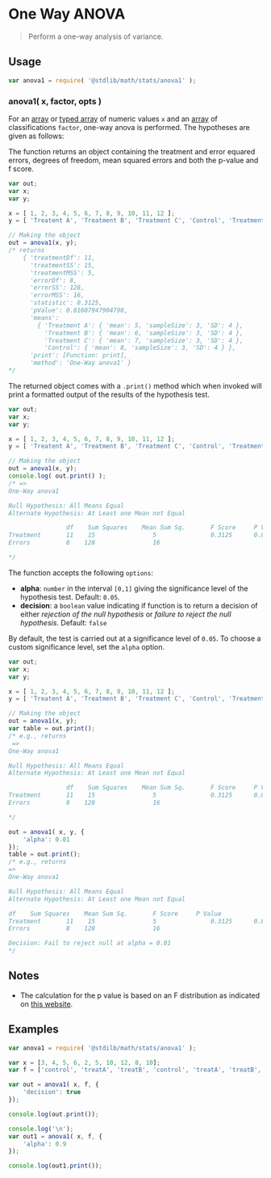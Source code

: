 # One Way ANOVA

> Perform a one-way analysis of variance.

<section class="usage">

## Usage

```javascript
var anova1 = require( '@stdlib/math/stats/anova1' );
```

### anova1( x, factor, opts )

For an [array][mdn-array] or [typed array][mdn-typed-array] of numeric values `x` and an [array][mdn-array] of classifications `factor`, one-way anova is performed. The hypotheses are given as follows:

<!-- <equation class="equation" label="eq:hypotheses" align="center" raw="\begin{align*} H_{0}:& \; \mu_{1} = \mu_{2} = \dots = \mu_{k} \\ H_{a}:& \; \text{at least one} \; \mu_{i} \; \text{not equal to the others} \end{align*}" alt="Hypotheses of ANOVA"> -->

<!-- </equation> -->

The function returns an object containing the treatment and error equared errors, degrees of freedom, mean squared errors and both the p-value and f score.

```javascript
var out;
var x;
var y;

x = [ 1, 2, 3, 4, 5, 6, 7, 8, 9, 10, 11, 12 ];
y = [ 'Treatent A', 'Treatment B', 'Treatment C', 'Control', 'Treatment A', 'Treatment B', 'Treatment C', 'Control', 'Treatment A', 'Treatment B', 'Treatment C', 'Control' ];

// Making the object
out = anova1(x, y);
/* returns
    { 'treatmentDf': 11,
      'treatmentSS': 15,
      'treatmentMSS': 5,
      'errorDf': 8,
      'errorSS': 128,
      'errorMSS': 16,
      'statistic': 0.3125,
      'pValue': 0.81607947904798,
      'means':
        { 'Treatment A': { 'mean': 5, 'sampleSize': 3, 'SD': 4 },
          'Treatment B': { 'mean': 6, 'sampleSize': 3, 'SD': 4 },
          'Treatment C': { 'mean': 7, 'sampleSize': 3, 'SD': 4 },
          'Control': { 'mean': 8, 'sampleSize': 3, 'SD': 4 } },
      'print': [Function: print],
      'method': 'One-Way anova1' }
*/
```

The returned object comes with a `.print()` method which when invoked will print a formatted output of the results of the hypothesis test.

```javascript
var out;
var x;
var y;

x = [ 1, 2, 3, 4, 5, 6, 7, 8, 9, 10, 11, 12 ];
y = [ 'Treatent A', 'Treatment B', 'Treatment C', 'Control', 'Treatment A', 'Treatment B', 'Treatment C', 'Control', 'Treatment A', 'Treatment B', 'Treatment C', 'Control' ];

// Making the object
out = anova1(x, y);
console.log( out.print() );
/* =>
One-Way anova1

Null Hypothesis: All Means Equal
Alternate Hypothesis: At Least one Mean not Equal

                df    Sum Squares    Mean Sum Sq.       F Score     P Value
Treatment       11    15                5               0.3125      0.8161
Errors          8    128                16

*/
```

The function accepts the following `options`:

-   **alpha**: `number` in the interval `[0,1]` giving the significance level of the hypothesis test. Default: `0.05`.
-   **decision**: a `boolean` value indicating if function is to return a decision of either _rejection of the null hypothesis_ or _failure to reject the null hypothesis_. Default: `false`

By default, the test is carried out at a significance level of `0.05`. To choose a custom significance level, set the `alpha` option.

```javascript
var out;
var x;
var y;

x = [ 1, 2, 3, 4, 5, 6, 7, 8, 9, 10, 11, 12 ];
y = [ 'Treatent A', 'Treatment B', 'Treatment C', 'Control', 'Treatment A', 'Treatment B', 'Treatment C', 'Control', 'Treatment A', 'Treatment B', 'Treatment C', 'Control' ];

// Making the object
out = anova1(x, y);
var table = out.print();
/* e.g., returns
 =>
One-Way anova1

Null Hypothesis: All Means Equal
Alternate Hypothesis: At Least one Mean not Equal

                df    Sum Squares    Mean Sum Sq.       F Score     P Value
Treatment       11    15                5               0.3125      0.8161
Errors          8    128                16

*/

out = anova1( x, y, {
    'alpha': 0.01
});
table = out.print();
/* e.g., returns
=>
One-Way anova1

Null Hypothesis: All Means Equal
Alternate Hypothesis: At Least one Mean not Equal

df    Sum Squares    Mean Sum Sq.       F Score     P Value
Treatment       11    15                5               0.3125      0.8161
Errors          8    128                16

Decision: Fail to reject null at alpha = 0.01
*/
```

</section>

<!-- /.usage -->

<section class="notes">

## Notes

-   The calculation for the p value is based on an F distribution as indicated on [this website][penn-state]. 


</section>

<!-- /.notes -->

<section class="examples">

## Examples

<!-- eslint no-undef: "error" -->

```javascript
var anova1 = require( '@stdilb/math/stats/anova1' );

var x = [3, 4, 5, 6, 2, 5, 10, 12, 8, 10];
var f = ['control', 'treatA', 'treatB', 'control', 'treatA', 'treatB', 'control', 'treatA', 'treatB', 'control'];

var out = anova1( x, f, {
    'decision': true
});

console.log(out.print());

console.log('\n');
var out1 = anova1( x, f, {
    'alpha': 0.9
});

console.log(out1.print());
```

</section>

<!-- /.examples -->

<section class="links">

[mdn-array]: https://developer.mozilla.org/en-US/docs/Web/JavaScript/Reference/Global_Objects/Array

[mdn-typed-array]: https://developer.mozilla.org/en-US/docs/Web/JavaScript/Typed_arrays

[penn-state]: https://onlinecourses.science.psu.edu/stat502/node/141

</section>

<!-- /.links -->
